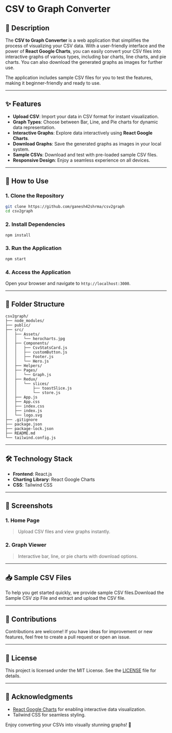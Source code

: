 # CSV to Graph Converter

## 📜 Description

The **CSV to Graph Converter** is a web application that simplifies the process of visualizing your CSV data. With a user-friendly interface and the power of **React Google Charts**, you can easily convert your CSV files into interactive graphs of various types, including bar charts, line charts, and pie charts. You can also download the generated graphs as images for further use. 

The application includes sample CSV files for you to test the features, making it beginner-friendly and ready to use.

---

## ✨ Features

- **Upload CSV**: Import your data in CSV format for instant visualization.
- **Graph Types**: Choose between Bar, Line, and Pie charts for dynamic data representation.
- **Interactive Graphs**: Explore data interactively using **React Google Charts**.
- **Download Graphs**: Save the generated graphs as images in your local system.
- **Sample CSVs**: Download and test with pre-loaded sample CSV files.
- **Responsive Design**: Enjoy a seamless experience on all devices.

---

## 🚀 How to Use

### 1. Clone the Repository
```bash
git clone https://github.com/ganesh42shrma/csv2graph
cd csv2graph
```

### 2. Install Dependencies
```bash
npm install
```

### 3. Run the Application
```bash
npm start
```

### 4. Access the Application
Open your browser and navigate to `http://localhost:3000`.

---

## 📂 Folder Structure

```
csv2graph/
├── node_modules/
├── public/
├── src/
│   ├── Assets/
│   │   └── herocharts.jpg
│   ├── Components/
│   │   ├── CsvStatsCard.js
│   │   ├── customButton.js
│   │   ├── Footer.js
│   │   └── Hero.js
│   ├── Helpers/
│   ├── Pages/
│   │   └── Graph.js
│   ├── Redux/
│   │   └── slices/
│   │       ├── toastSlice.js
│   │       └── store.js
│   ├── App.js
│   ├── App.css
│   ├── index.css
│   ├── index.js
│   └── logo.svg
├── .gitignore
├── package.json
├── package-lock.json
├── README.md
└── tailwind.config.js

```

---

## 🛠️ Technology Stack

- **Frontend**: React.js
- **Charting Library**: React Google Charts
- **CSS**: Tailwind CSS

---

## 📸 Screenshots

### 1. Home Page
> Upload CSV files and view graphs instantly.

### 2. Graph Viewer
> Interactive bar, line, or pie charts with download options.

---

## 📥 Sample CSV Files

To help you get started quickly, we provide sample CSV files.Download the Sample CSV zip File and extract and upload the CSV file.

---

## 🤝 Contributions

Contributions are welcome! If you have ideas for improvement or new features, feel free to create a pull request or open an issue.

---

## 📜 License

This project is licensed under the MIT License. See the [LICENSE](./LICENSE) file for details.

---

## 🙌 Acknowledgments

- [React Google Charts](https://react-google-charts.com/) for enabling interactive data visualization.
- Tailwind CSS for seamless styling.

Enjoy converting your CSVs into visually stunning graphs! 🚀
